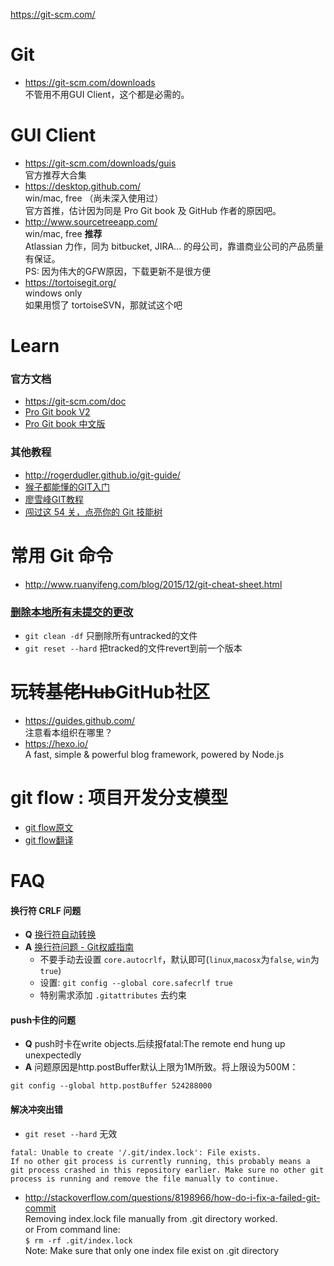 https://git-scm.com/

# Git 
- https://git-scm.com/downloads  
  不管用不用GUI Client，这个都是必需的。

# GUI Client
- https://git-scm.com/downloads/guis  
  官方推荐大合集
- https://desktop.github.com/   
  win/mac, free （尚未深入使用过）  
  官方首推，估计因为同是 Pro Git book 及 GitHub 作者的原因吧。
- http://www.sourcetreeapp.com/   
  win/mac, free  **推荐**   
  Atlassian 力作，同为 bitbucket, JIRA... 的母公司，靠谱商业公司的产品质量有保证。  
  PS: 因为伟大的G*F*W原因，下载更新不是很方便  
- https://tortoisegit.org/  
  windows only  
  如果用惯了 tortoiseSVN，那就试这个吧  

# Learn
### 官方文档 
- https://git-scm.com/doc
- [Pro Git book V2](https://git-scm.com/book/en/v2)
- [Pro Git book 中文版](https://git-scm.com/book/zh)

### 其他教程
- http://rogerdudler.github.io/git-guide/
- [猴子都能懂的GIT入门](http://backlogtool.com/git-guide/cn/)
- [廖雪峰GIT教程](http://www.liaoxuefeng.com/wiki/0013739516305929606dd18361248578c67b8067c8c017b000)
- [闯过这 54 关，点亮你的 Git 技能树](https://codingstyle.cn/topics/51)

# 常用 Git 命令
- http://www.ruanyifeng.com/blog/2015/12/git-cheat-sheet.html
### [删除本地所有未提交的更改](https://www.v2ex.com/t/66718)
- `git clean -df` 只删除所有untracked的文件
- `git reset --hard` 把tracked的文件revert到前一个版本


# 玩转~~基佬Hub~~GitHub社区
- https://guides.github.com/  
  注意看本组织在哪里？  
- https://hexo.io/    
  A fast, simple & powerful blog framework, powered by Node.js

# git flow : 项目开发分支模型
- [git flow原文](http://nvie.com/posts/a-successful-git-branching-model/)
- [git flow翻译](http://www.ituring.com.cn/article/56870)


# FAQ
#### 换行符 CRLF 问题
- **Q** [换行符自动转换](https://github.com/cssmagic/blog/issues/22)
- **A** [换行符问题 - Git权威指南](http://www.worldhello.net/gotgit/08-git-misc/040-eol.html)  
  - 不要手动去设置 `core.autocrlf`，默认即可(`linux`,`macosx`为`false`, `win`为`true`)  
  - 设置: `git config --global core.safecrlf true`
  - 特别需求添加 `.gitattributes` 去约束

#### push卡住的问题
- **Q** push时卡在write objects.后续报fatal:The remote end hung up unexpectedly
- **A** 问题原因是http.postBuffer默认上限为1M所致。将上限设为500M： 
```
git config --global http.postBuffer 524288000
```

#### 解决冲突出错
- `git reset --hard` 无效  
```
fatal: Unable to create '/.git/index.lock': File exists.
If no other git process is currently running, this probably means a
git process crashed in this repository earlier. Make sure no other git
process is running and remove the file manually to continue.
```
- http://stackoverflow.com/questions/8198966/how-do-i-fix-a-failed-git-commit  
Removing index.lock file manually from .git directory worked.  
or From command line:  
`$ rm -rf .git/index.lock`  
Note: Make sure that only one index file exist on .git directory
